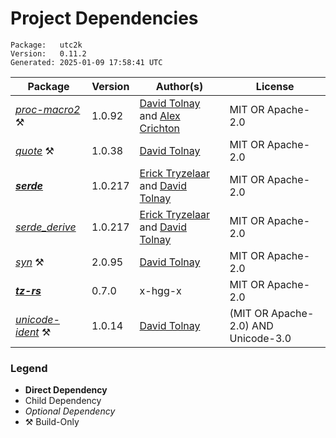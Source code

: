 # Project Dependencies
    Package:   utc2k
    Version:   0.11.2
    Generated: 2025-01-09 17:58:41 UTC

| Package | Version | Author(s) | License |
| ---- | ---- | ---- | ---- |
| [_proc-macro2_](https://github.com/dtolnay/proc-macro2) ⚒️ | 1.0.92 | [David Tolnay](mailto:dtolnay@gmail.com) and [Alex Crichton](mailto:alex@alexcrichton.com) | MIT OR Apache-2.0 |
| [_quote_](https://github.com/dtolnay/quote) ⚒️ | 1.0.38 | [David Tolnay](mailto:dtolnay@gmail.com) | MIT OR Apache-2.0 |
| [**_serde_**](https://github.com/serde-rs/serde) | 1.0.217 | [Erick Tryzelaar](mailto:erick.tryzelaar@gmail.com) and [David Tolnay](mailto:dtolnay@gmail.com) | MIT OR Apache-2.0 |
| [_serde_derive_](https://github.com/serde-rs/serde) | 1.0.217 | [Erick Tryzelaar](mailto:erick.tryzelaar@gmail.com) and [David Tolnay](mailto:dtolnay@gmail.com) | MIT OR Apache-2.0 |
| [_syn_](https://github.com/dtolnay/syn) ⚒️ | 2.0.95 | [David Tolnay](mailto:dtolnay@gmail.com) | MIT OR Apache-2.0 |
| [**_tz-rs_**](https://github.com/x-hgg-x/tz-rs) | 0.7.0 | x-hgg-x | MIT OR Apache-2.0 |
| [_unicode-ident_](https://github.com/dtolnay/unicode-ident) ⚒️ | 1.0.14 | [David Tolnay](mailto:dtolnay@gmail.com) | (MIT OR Apache-2.0) AND Unicode-3.0 |

### Legend

* **Direct Dependency**
* Child Dependency
* _Optional Dependency_
* ⚒️ Build-Only
